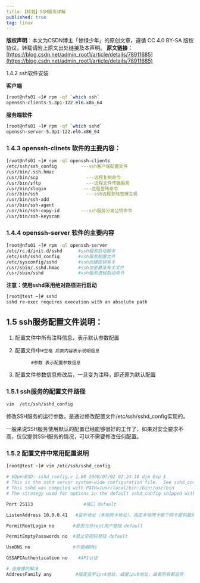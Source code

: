```yaml
---
title:【转载】SSH服务详解
published: true
tag: linux
---
```


**版权声明**：本文为CSDN博主「惨绿少年」的原创文章，遵循 CC 4.0 BY-SA 版权协议，转载请附上原文出处链接及本声明。
**原文链接：**[https://blog.csdn.net/admin_root1/article/details/78911685](https://blog.csdn.net/admin_root1/article/details/78911685)

1.4.2 ssh软件安装

**客户端**
```bash
[root@nfs01 ~]# rpm -qf `which ssh`
openssh-clients-5.3p1-122.el6.x86_64
```
**服务端软件**
```bash
[root@nfs01 ~]# rpm -qf `which sshd`
openssh-server-5.3p1-122.el6.x86_64
```

### 1.4.3 openssh-clinets 软件的主要内容：
```bash
[root@nfs01 ~]# rpm -ql openssh-clients
/etc/ssh/ssh_config         ---ssh客户端配置文件
/usr/bin/.ssh.hmac
/usr/bin/scp                  ---远程复制命令
/usr/bin/sftp                 ---远程文件传输服务
/usr/bin/slogin              ---远程登陆命令
/usr/bin/ssh                  ---ssh远程登陆管理主机
/usr/bin/ssh-add
/usr/bin/ssh-agent
/usr/bin/ssh-copy-id        ---ssh服务分发公钥命令
/usr/bin/ssh-keyscan
```
### 1.4.4 openssh-server 软件的主要内容
```bash
[root@nfs01 ~]# rpm -ql openssh-server
/etc/rc.d/init.d/sshd      #ssh服务启动脚本
/etc/ssh/sshd_config       #ssh服务配置文件
/etc/sysconfig/sshd        #ssh创建密钥有关
/usr/sbin/.sshd.hmac       #ssh加密算法有关文件
/usr/sbin/sshd             #ssh服务进程启动命令
```

**注意：使用sshd采用绝对路径进行启动**
```bash
[root@test ~]# sshd
sshd re-exec requires execution with an absolute path
```

## 1.5 ssh服务配置文件说明：
01. 配置文件中所有注释信息，表示默认参数配置

02. 配置文件中`#空格 后面内容表示说明信息`

              #参数 表示配置参数信息

03. 配置文件参数信息修改后，一旦变为注释，即还原为默认配置

### 1.5.1 ssh服务的配置文件路径
```bash
vim  /etc/ssh/sshd_config
```
修改SSH服务的运行参数，是通过修改配置文件/etc/ssh/sshd_config实现的。

一般来说SSH服务使用默认的配置已经能够很好的工作了，如果对安全要求不高，仅仅提供SSH服务的情况，可以不需要修改任何配置。

### 1.5.2 配置文件中常用配置说明

```bash
[root@test ~]# vim /etc/ssh/sshd_config

# $OpenBSD: sshd_config,v 1.80 2008/07/02 02:24:18 djm Exp $
# This is the sshd server system-wide configuration file.  See sshd_config(5) for more information.
# This sshd was compiled with PATH=/usr/local/bin:/bin:/usr/bin
# The strategy used for options in the default sshd_config shipped with OpenSSH is to specify options with their default value where possible, but leave them commented. Uncommented options change a default value.

Port 25113                   #端口 default

ListenAddress 10.0.0.41   #监听地址（本地网卡地址），指定本地网卡那个网卡提供服务

PermitRootLogin no       #是否允许root用户登陆 default

PermitEmptyPasswords no  #禁止空密码登陆 default

UseDNS no                #不使用DNS

GSSAPIAuthentication no    #API认证

# 连接慢的解决
AddressFamily any         #指定监听ipv4地址，或是ipv6地址，或者所有都监听
```
